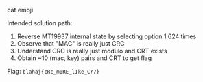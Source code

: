 cat emoji

Intended solution path:
1. Reverse MT19937 internal state by selecting option 1 624 times
2. Observe that "MAC" is really just CRC
3. Understand CRC is really just modulo and CRT exists
4. Obtain ~10 (mac, key) pairs and CRT to get flag

Flag: `blahaj{cRc_m0RE_l1ke_Cr7}`